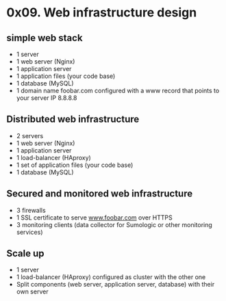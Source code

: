 # 0x09. Web infrastructure design

## simple web stack
- 1 server
- 1 web server (Nginx)
- 1 application server
- 1 application files (your code base)
- 1 database (MySQL)
- 1 domain name foobar.com configured with a www record that points to your server IP 8.8.8.8

## Distributed web infrastructure
- 2 servers
- 1 web server (Nginx)
- 1 application server
- 1 load-balancer (HAproxy)
- 1 set of application files (your code base)
- 1 database (MySQL)

## Secured and monitored web infrastructure
- 3 firewalls
- 1 SSL certificate to serve www.foobar.com over HTTPS
- 3 monitoring clients (data collector for Sumologic or other monitoring services)

## Scale up
- 1 server
- 1 load-balancer (HAproxy) configured as cluster with the other one
- Split components (web server, application server, database) with their own server
